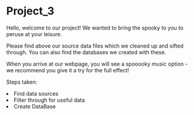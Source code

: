 # Project_3

Hello, welcome to our project!  We wanted to bring the spooky to you to peruse at your leisure.  

Please find above our source data files which we cleaned up and sifted through.  You can also find the databases we created with these.

When you arrive at our webpage, you will see a spooooky music option - we recommend you give it a try for the full effect!


Steps taken:
<li>Find data sources</li>
<li>Filter through for useful data</li>
<li>Create DataBase</li>